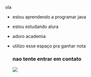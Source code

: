 ola
- estou aprendendo a programar java
- estou estudando alura
- adoro academia
- utilizo esse espaço pra ganhar nota

  ### nao tente entrar em contato 

  ![](https://media1.tenor.com/m/mpM226xHdO4AAAAd/kiss.gif)
